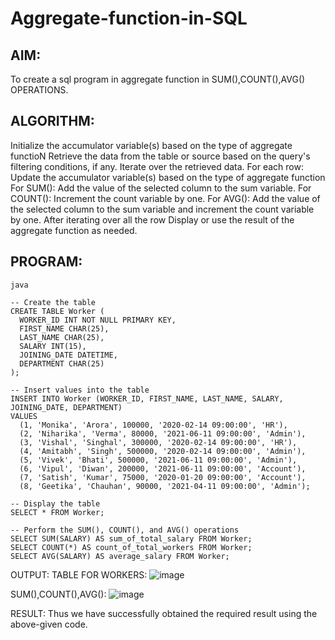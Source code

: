 # Aggregate-function-in-SQL
## AIM:
To create a sql program in aggregate function in SUM(),COUNT(),AVG() OPERATIONS.
## ALGORITHM:
Initialize the accumulator variable(s) based on the type of aggregate functioN
Retrieve the data from the table or source based on the query's filtering conditions, if any.
Iterate over the retrieved data.
For each row:
Update the accumulator variable(s) based on the type of aggregate function
For SUM(): Add the value of the selected column to the sum variable.
For COUNT(): Increment the count variable by one.
For AVG(): Add the value of the selected column to the sum variable and increment the count variable by one.
After iterating over all the row
Display or use the result of the aggregate function as needed.
## PROGRAM:
~~~
java

-- Create the table
CREATE TABLE Worker (
  WORKER_ID INT NOT NULL PRIMARY KEY,
  FIRST_NAME CHAR(25),
  LAST_NAME CHAR(25),
  SALARY INT(15),
  JOINING_DATE DATETIME,
  DEPARTMENT CHAR(25)
);

-- Insert values into the table
INSERT INTO Worker (WORKER_ID, FIRST_NAME, LAST_NAME, SALARY, JOINING_DATE, DEPARTMENT)
VALUES
  (1, 'Monika', 'Arora', 100000, '2020-02-14 09:00:00', 'HR'),
  (2, 'Niharika', 'Verma', 80000, '2021-06-11 09:00:00', 'Admin'),
  (3, 'Vishal', 'Singhal', 300000, '2020-02-14 09:00:00', 'HR'),
  (4, 'Amitabh', 'Singh', 500000, '2020-02-14 09:00:00', 'Admin'),
  (5, 'Vivek', 'Bhati', 500000, '2021-06-11 09:00:00', 'Admin'),
  (6, 'Vipul', 'Diwan', 200000, '2021-06-11 09:00:00', 'Account'),
  (7, 'Satish', 'Kumar', 75000, '2020-01-20 09:00:00', 'Account'),
  (8, 'Geetika', 'Chauhan', 90000, '2021-04-11 09:00:00', 'Admin');

-- Display the table
SELECT * FROM Worker;

-- Perform the SUM(), COUNT(), and AVG() operations
SELECT SUM(SALARY) AS sum_of_total_salary FROM Worker;
SELECT COUNT(*) AS count_of_total_workers FROM Worker;
SELECT AVG(SALARY) AS average_salary FROM Worker;
~~~
OUTPUT:
TABLE FOR WORKERS:
![image](https://github.com/SdMdZahi7/Aggregate-function-in-SQL/assets/94187572/f7bf366b-bd51-4eab-b18e-a6ba0b797822)

SUM(),COUNT(),AVG():
![image](https://github.com/SdMdZahi7/Aggregate-function-in-SQL/assets/94187572/563d04e5-9d06-461a-be77-ecbfd88636e3)

RESULT:
Thus we have successfully obtained the required result using the above-given code.
